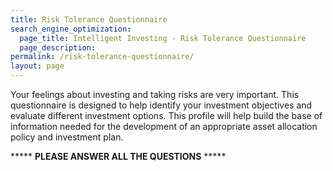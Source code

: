 ```yaml
---
title: Risk Tolerance Questionnaire
search_engine_optimization:
  page_title: Intelligent Investing - Risk Tolerance Questionnaire
  page_description:
permalink: /risk-tolerance-questionnaire/
layout: page
---
```



Your feelings about investing and taking risks are very important. This questionnaire is designed to help identify your investment objectives and evaluate different investment options. This profile will help build the base of information needed for the development of an appropriate asset allocation policy and investment plan.

\*\*\*\*\* **PLEASE ANSWER ALL THE QUESTIONS** \*\*\*\*\*